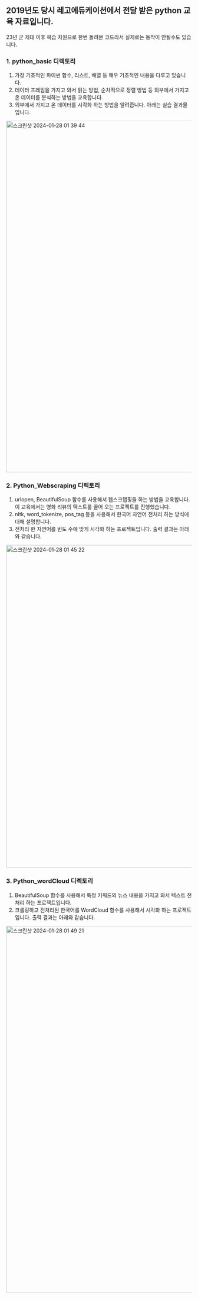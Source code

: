 ## 2019년도 당시 레고에듀케이션에서 전달 받은 python 교육 자료입니다.
23년 군 제대 이후 복습 차원으로 한번 돌려본 코드라서 실제로는 동작이 안될수도 있습니다.

### 1. python_basic 디렉토리
1. 가장 기초적인 파이썬 함수, 리스트, 배열 등 매우 기초적인 내용을 다루고 있습니다.
2. 데이터 프레임을 가지고 와서 읽는 방법, 순차적으로 정렬 방법 등 외부에서 가지고 온 데이터를 분석하는 방법을 교육합니다.
3. 외부에서 가지고 온 데이터를 시각화 하는 방법을 알려줍니다. 아래는 실습 결과물입니다.
<img width="951" alt="스크린샷 2024-01-28 01 39 44" src="https://github.com/Leekhoo/Python-edu/assets/137920352/81ed1d84-f9a2-4938-979d-aa5d94f91d25">

### 2. Python_Webscraping 디렉토리
1. urlopen, BeautifulSoup 함수를 사용해서 웹스크랩핑을 하는 방법을 교육합니다. 이 교육에서는 영화 리뷰의 텍스트를 끌어 오는 프로젝트를 진행했습니다.
2. nltk, word_tokenize, pos_tag 등을 사용해서 한국어 자연어 전처리 하는 방식에 대해 설명합니다.
3. 전처리 한 자연어를 빈도 수에 맞게 시각화 하는 프로젝트입니다. 출력 결과는 아래와 같습니다.
<img width="873" alt="스크린샷 2024-01-28 01 45 22" src="https://github.com/Leekhoo/Python-edu/assets/137920352/a5654c8b-8395-4255-a608-bcc3f1029241">

### 3. Python_wordCloud 디렉토리
1. BeautifulSoup 함수를 사용해서 특정 키워드의 뉴스 내용을 가지고 와서 텍스트 전처리 하는 프로젝트입니다.
2. 크롤링하고 전처리된 한국어를 WordCloud 함수를 사용해서 시각화 하는 프로젝트입니다. 출력 결과는 아래와 같습니다.
<img width="993" alt="스크린샷 2024-01-28 01 49 21" src="https://github.com/Leekhoo/Python-edu/assets/137920352/1d02ede9-e7c5-41a5-9e23-dd287e0fc647">

